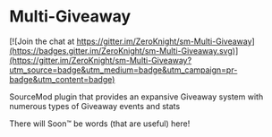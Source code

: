 # Multi-Giveaway

[![Join the chat at https://gitter.im/ZeroKnight/sm-Multi-Giveaway](https://badges.gitter.im/ZeroKnight/sm-Multi-Giveaway.svg)](https://gitter.im/ZeroKnight/sm-Multi-Giveaway?utm_source=badge&utm_medium=badge&utm_campaign=pr-badge&utm_content=badge)

SourceMod plugin that provides an expansive Giveaway system with numerous types of Giveaway events and stats

There will Soon™ be words (that are useful) here!
